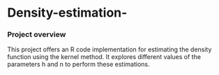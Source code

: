 # Density-estimation-

### Project overview
This project offers an R code implementation for estimating the density function using the kernel method. It explores different values of the parameters h and n to perform these estimations.

